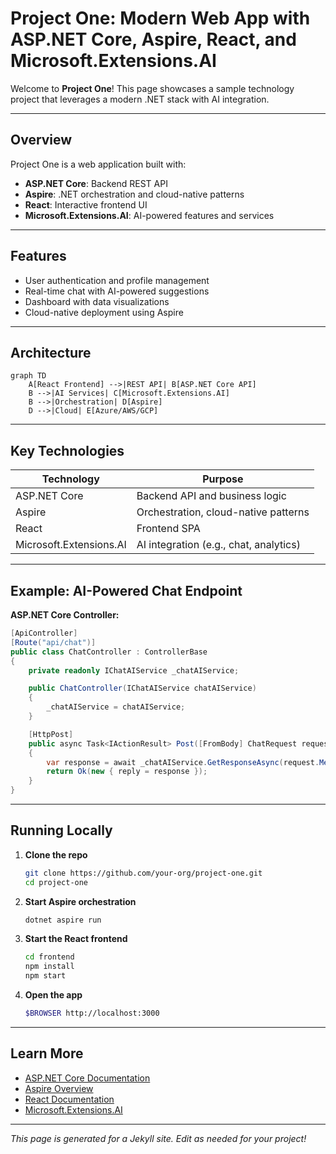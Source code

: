 # Project One: Modern Web App with ASP.NET Core, Aspire, React, and Microsoft.Extensions.AI

Welcome to **Project One**! This page showcases a sample technology project that leverages a modern .NET stack with AI integration.

---

## Overview

Project One is a web application built with:

- **ASP.NET Core**: Backend REST API
- **Aspire**: .NET orchestration and cloud-native patterns
- **React**: Interactive frontend UI
- **Microsoft.Extensions.AI**: AI-powered features and services

---

## Features

- User authentication and profile management
- Real-time chat with AI-powered suggestions
- Dashboard with data visualizations
- Cloud-native deployment using Aspire

---

## Architecture

```mermaid
graph TD
    A[React Frontend] -->|REST API| B[ASP.NET Core API]
    B -->|AI Services| C[Microsoft.Extensions.AI]
    B -->|Orchestration| D[Aspire]
    D -->|Cloud| E[Azure/AWS/GCP]
```

---

## Key Technologies

| Technology                | Purpose                                  |
|---------------------------|------------------------------------------|
| ASP.NET Core              | Backend API and business logic           |
| Aspire                    | Orchestration, cloud-native patterns     |
| React                     | Frontend SPA                             |
| Microsoft.Extensions.AI   | AI integration (e.g., chat, analytics)   |

---

## Example: AI-Powered Chat Endpoint

**ASP.NET Core Controller:**

```csharp
[ApiController]
[Route("api/chat")]
public class ChatController : ControllerBase
{
    private readonly IChatAIService _chatAIService;

    public ChatController(IChatAIService chatAIService)
    {
        _chatAIService = chatAIService;
    }

    [HttpPost]
    public async Task<IActionResult> Post([FromBody] ChatRequest request)
    {
        var response = await _chatAIService.GetResponseAsync(request.Message);
        return Ok(new { reply = response });
    }
}
```

---

## Running Locally

1. **Clone the repo**  
   ```sh
   git clone https://github.com/your-org/project-one.git
   cd project-one
   ```

2. **Start Aspire orchestration**  
   ```sh
   dotnet aspire run
   ```

3. **Start the React frontend**  
   ```sh
   cd frontend
   npm install
   npm start
   ```

4. **Open the app**  
   ```sh
   $BROWSER http://localhost:3000
   ```

---

## Learn More

- [ASP.NET Core Documentation](https://learn.microsoft.com/aspnet/core/)
- [Aspire Overview](https://learn.microsoft.com/dotnet/aspire/)
- [React Documentation](https://react.dev/)
- [Microsoft.Extensions.AI](https://learn.microsoft.com/dotnet/ai/)

---

*This page is generated for a Jekyll site. Edit as needed for your project!*